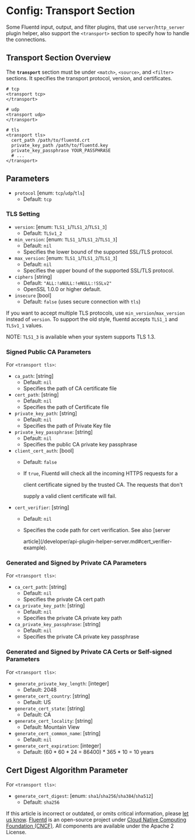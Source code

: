 # Config: Transport Section

Some Fluentd input, output, and filter plugins, that use `server`/`http_server` plugin helper, also support the `<transport>` section to specify how to handle the connections.

## Transport Section Overview

The **`transport`** section must be under `<match>`, `<source>`, and `<filter>` sections. It specifies the transport protocol, version, and certificates.

```text
# tcp
<transport tcp>
</transport>

# udp
<transport udp>
</transport>

# tls
<transport tls>
  cert_path /path/to/fluentd.crt
  private_key_path /path/to/fluentd.key
  private_key_passphrase YOUR_PASSPHRASE
  # ...
</transport>
```

## Parameters

* `protocol` \[enum: `tcp`/`udp`/`tls`\]
  * Default: `tcp`

### TLS Setting

* `version`: \[enum: `TLS1_1`/`TLS1_2`/`TLS1_3`\]
  * Default: `TLSv1_2`
* `min_version`: \[enum: `TLS1_1`/`TLS1_2`/`TLS1_3`\]
  * Default: `nil`
  * Specifies the lower bound of the supported SSL/TLS protocol.
* `max_version`: \[enum: `TLS1_1`/`TLS1_2`/`TLS1_3`\]
  * Default: `nil`
  * Specifies the upper bound of the supported SSL/TLS protocol.
* `ciphers` \[string\]
  * Default: `"ALL:!aNULL:!eNULL:!SSLv2"`
  * OpenSSL 1.0.0 or higher default.
* `insecure` \[bool\]
  * Default: `false` \(uses secure connection with `tls`\)

If you want to accept multiple TLS protocols, use `min_version`/`max_version` instead of `version`. To support the old style, fluentd accepts `TLS1_1` and `TLSv1_1` values.

NOTE: `TLS1_3` is available when your system supports TLS 1.3.

### Signed Public CA Parameters

For `<transport tls>`:

* `ca_path`: \[string\]
  * Default: `nil`
  * Specifies the path of CA certificate file
* `cert_path`: \[string\]
  * Default: `nil`
  * Specifies the path of Certificate file
* `private_key_path`: \[string\]
  * Default: `nil`
  * Specifies the path of Private Key file
* `private_key_passphrase`: \[string\]
  * Default: `nil`
  * Specifies the public CA private key passphrase
* `client_cert_auth`: \[bool\]
  * Default: `false`
  * If `true`, Fluentd will check all the incoming HTTPS requests for a

    client certificate signed by the trusted CA. The requests that don't

    supply a valid client certificate will fail.
* `cert_verifier`: \[string\]
  * Default: `nil`
  * Specifies the code path for cert verification. See also \[server

    article\]\(/developer/api-plugin-helper-server.md\#cert\_verifier-example\).

### Generated and Signed by Private CA Parameters

For `<transport tls>`:

* `ca_cert_path`: \[string\]
  * Default: `nil`
  * Specifies the private CA cert path
* `ca_private_key_path`: \[string\]
  * Default: `nil`
  * Specifies the private CA private key path
* `ca_private_key_passphrase`: \[string\]
  * Default: `nil`
  * Specifies the private CA private key passphrase

### Generated and Signed by Private CA Certs or Self-signed Parameters

For `<transport tls>`:

* `generate_private_key_length`: \[integer\]
  * Default: 2048
* `generate_cert_country`: \[string\]
  * Default: US
* `generate_cert_state`: \[string\]
  * Default: CA
* `generate_cert_locality`: \[string\]
  * Default: Mountain View
* `generate_cert_common_name`: \[string\]
  * Default: `nil`
* `generate_cert_expiration`: \[integer\]
  * Default: \(60 \* 60 \* 24 = 86400\) \* 365 \* 10 = 10 years

## Cert Digest Algorithm Parameter

For `<transport tls>`:

* `generate_cert_digest`: \[enum: `sha1`/`sha256`/`sha384`/`sha512`\]
  * Default: `sha256`

If this article is incorrect or outdated, or omits critical information, please [let us know](https://github.com/fluent/fluentd-docs-gitbook/issues?state=open). [Fluentd](http://www.fluentd.org/) is an open-source project under [Cloud Native Computing Foundation \(CNCF\)](https://cncf.io/). All components are available under the Apache 2 License.

